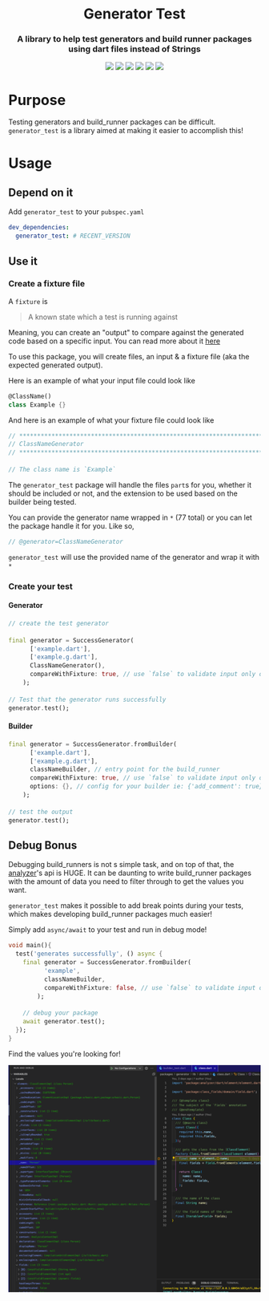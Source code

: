 <p align="center">
<h1 align="center">Generator Test</h1>
<h3 align="center">A library to help test generators and build runner packages using dart files instead of Strings</h3>
</p>

<p align="center">
<a href="https://codecov.io/gh/mrgnhnt96/generator_test"><img src="https://codecov.io/gh/mrgnhnt96/generator_test/branch/main/graph/badge.svg?token=NKBRVVE7EG"/></a>
<a href="https://pub.dev/packages/generator_test"><img src="https://img.shields.io/pub/v/generator_test.svg" ></a>
<a href="https://github.com/mrgnhnt96/generator_test"><img src="https://img.shields.io/github/stars/mrgnhnt96/generator_test.svg?style=flat&logo=github&colorB=deeppink&label=stars" ></a>
<a href="https://pub.dev/packages/very_good_analysis"><img src="https://img.shields.io/badge/style-very_good_analysis-B22C89.svg" ></a>
<a href="https://github.com/tenhobi/effective_dart"><img src="https://img.shields.io/badge/style-effective_dart-40c4ff.svg" ></a>
<a href="https://opensource.org/licenses/MIT"><img src="https://img.shields.io/badge/license-MIT-blue.svg" ></a>
</p>

# Purpose

Testing generators and build_runner packages can be difficult. `generator_test` is a library aimed at making it easier to accomplish this!

# Usage

## Depend on it

Add `generator_test` to your `pubspec.yaml`

```yaml
dev_dependencies:
  generator_test: # RECENT_VERSION
```

## Use it

### Create a fixture file

A `fixture` is
> A known state which a test is running against

Meaning, you can create an "output" to compare against the generated code based on a specific input.
You can read more about it [here](fixture)

To use this package, you will create files, an input & a fixture file (aka the expected generated output).

Here is an example of what your input file could look like

```dart
@ClassName()
class Example {}
```

And here is an example of what your fixture file could look like

```dart
// **************************************************************************
// ClassNameGenerator
// **************************************************************************

// The class name is `Example`
```

The `generator_test` package will handle the files `part`s for you, whether it should be included or not, and the extension to be used based on the builder being tested.

You can provide the generator name wrapped in `*` (77 total) or you can let the package handle it for you. Like so,

```dart
// @generator=ClassNameGenerator
```

`generator_test` will use the provided name of the generator and wrap it with `*`

### Create your test

#### Generator

```dart
// create the test generator

final generator = SuccessGenerator(
      ['example.dart'],
      ['example.g.dart'],
      ClassNameGenerator(),
      compareWithFixture: true, // use `false` to validate input only only
    );

// Test that the generator runs successfully
generator.test();
```

#### Builder

```dart
final generator = SuccessGenerator.fromBuilder(
      ['example.dart'],
      ['example.g.dart'],
      classNameBuilder, // entry point for the build_runner
      compareWithFixture: true, // use `false` to validate input only only
      options: {}, // config for your builder ie: {'add_comment': true}
    );

// test the output
generator.test();
```

## Debug Bonus

Debugging build_runners is not s simple task, and on top of that, the [analyzer]'s api is HUGE. It can be daunting to write build_runner packages with the amount of data you need to filter through to get the values you want.

`generator_test` makes it possible to add break points during your tests, which makes developing build_runner packages much easier!

Simply add `async/await` to your test and run in debug mode!

```dart
void main(){
  test('generates successfully', () async {
    final generator = SuccessGenerator.fromBuilder(
          'example',
          classNameBuilder,
          compareWithFixture: false, // use `false` to validate input only
        );

    // debug your package
    await generator.test();
  });
}
```

Find the values you're looking for!

![analyzer_api_debug](assets/analyzer_api_debug.png)

[analyzer]: https://pub.dev/packages/analyzer
